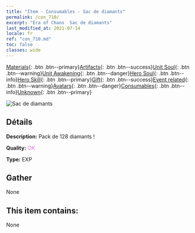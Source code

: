 ```yaml
---
title: "Item - Consumables - Sac de diamants"
permalink: /con_710/
excerpt: "Era of Chaos  Sac de diamants"
last_modified_at: 2021-07-14
locale: fr
ref: "con_710.md"
toc: false
classes: wide
---
```

 [Materials](/ItemsFR/){: .btn .btn--primary}[Artifacts](/ItemsFR/Artifacts/){: .btn .btn--success}[Unit Soul](/ItemsFR/UnitSoul/){: .btn .btn--warning}[Unit Awakening](/ItemsFR/UnitAwakening/){: .btn .btn--danger}[Hero Soul](/ItemsFR/HeroSoul/){: .btn .btn--info}[Hero Skill](/ItemsFR/HeroSkill/){: .btn .btn--primary}[Gift](/ItemsFR/Gift/){: .btn .btn--success}[Event related](/ItemsFR/Events/){: .btn .btn--warning}[Avatars](/ItemsFR/Avatars/){: .btn .btn--danger}[Consumables](/ItemsFR/Consumables/){: .btn .btn--info}[Unknown](/ItemsFR/Unknown/){: .btn .btn--primary}

 ![Sac de diamants](/images/t/i_509.png)

## Détails
 **Description:** Pack de 128 diamants !

 **Quality:** <span style="color: #DA70D6">OK</span>

 **Type:** EXP

## Gather

  None

## This item contains:

  None

